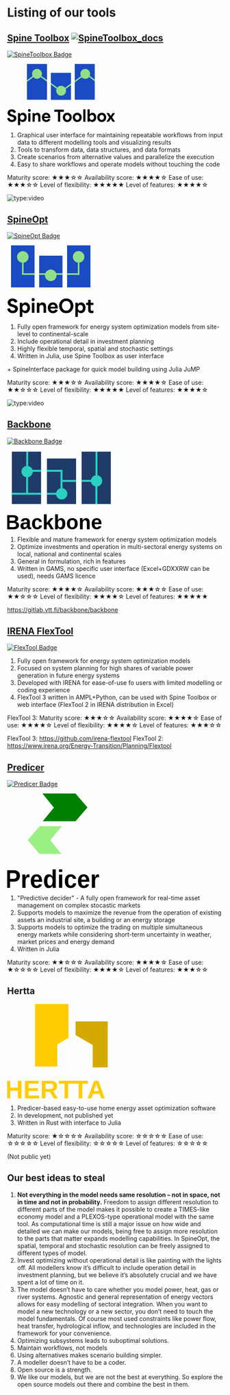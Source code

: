 # Listing of our tools

## <u>Spine Toolbox</u> [![SpineToolbox_docs](https://img.shields.io/badge/docs-main-green?logo=readthedocs&label=documentation&link=https%3A%2F%2Fspine-toolbox.readthedocs.io%2Fen%2Flatest%2F%3Fbadge%3Dlatest)](https://spine-toolbox.readthedocs.io/en/latest/?badge=latest)


[![SpineToolbox Badge](https://img.shields.io/badge/docs-main-green?logo=github&label=SpineToolbox&link=https%3A%2F%2Fgithub.com%2Fspine-tools%2FSpine-Toolbox%2Ftree%2Fmaster)](https://github.com/spine-tools/Spine-Toolbox/tree/master)

<svg
   id="Livello_1"
   width="50%"
   height="50%"
   viewBox="0 0 1185.3994 670.63837"
   version="1.1"
   sodipodi:docname="MOPO_logo_spinetoolbox.svg"
   inkscape:version="1.2.2 (732a01da63, 2022-12-09)"
   inkscape:export-filename="MOPO_logo_spinetoolbox.png"
   inkscape:export-xdpi="96"
   inkscape:export-ydpi="96"
   xmlns:inkscape="http://www.inkscape.org/namespaces/inkscape"
   xmlns:sodipodi="http://sodipodi.sourceforge.net/DTD/sodipodi-0.dtd"
   xmlns="http://www.w3.org/2000/svg"
   xmlns:svg="http://www.w3.org/2000/svg">
  <sodipodi:namedview
     id="namedview50"
     pagecolor="#ffffff"
     bordercolor="#000000"
     borderopacity="0.25"
     inkscape:showpageshadow="2"
     inkscape:pageopacity="0.0"
     inkscape:pagecheckerboard="0"
     inkscape:deskcolor="#d1d1d1"
     showgrid="false"
     inkscape:zoom="0.5"
     inkscape:cx="601"
     inkscape:cy="314"
     inkscape:window-width="1920"
     inkscape:window-height="1017"
     inkscape:window-x="1912"
     inkscape:window-y="108"
     inkscape:window-maximized="1"
     inkscape:current-layer="layer1" />
  <defs
     id="defs5">
    <clipPath
       id="clippath">
      <path
         d="M 438.4697,442.0799 H 216.8471 V 48.0842 c 0,0 221.6226,0 221.6226,0 z m 263.0003,0 H 479.8474 V 144.5125 c 0,0 221.6226,0 221.6226,0 z m 263.0003,0 H 742.8477 V 48.0842 c 0,0 221.6226,0 221.6226,0 z"
         style="fill:none"
         id="path2" />
    </clipPath>
    <clipPath
       id="clippath-1">
      <path
         d="M 438.4697,442.0799 H 216.8471 V 48.0842 c 0,0 221.6226,0 221.6226,0 z m 263.0003,0 H 479.8474 V 144.5125 c 0,0 221.6226,0 221.6226,0 z m 263.0003,0 H 742.8477 V 48.0842 c 0,0 221.6226,0 221.6226,0 z"
         style="fill:none"
         id="path2-8" />
    </clipPath>
    <clipPath
       id="clippath-4">
      <path
         d="M 438.4697,442.0799 H 216.8471 V 48.0842 c 0,0 221.6226,0 221.6226,0 z m 263.0003,0 H 479.8474 V 144.5125 c 0,0 221.6226,0 221.6226,0 z m 263.0003,0 H 742.8477 V 48.0842 c 0,0 221.6226,0 221.6226,0 z"
         style="fill:none"
         id="path2-0" />
    </clipPath>
  </defs>
  <g
     inkscape:groupmode="layer"
     id="layer1"
     inkscape:label="Spine_Logo"
     style="display:inline"
     transform="translate(-338,-190.49114)">
    <rect
       style="fill:#1b4ac2;fill-opacity:1"
       id="rect415"
       width="220.98103"
       height="393.47098"
       x="216.82468"
       y="48.491138"
       clip-path="url(#clippath)"
       transform="translate(338,142)" />
    <rect
       style="fill:#1b4ac2;fill-opacity:1"
       id="rect415-9"
       width="220.98103"
       height="393.47098"
       x="216.82468"
       y="48.491138"
       clip-path="url(#clippath-1)"
       transform="matrix(1,0,0,0.75880283,601.22639,249.29273)" />
    <rect
       style="fill:#1b4ac2;fill-opacity:1"
       id="rect415-7"
       width="220.98103"
       height="393.47098"
       x="216.82468"
       y="48.491138"
       clip-path="url(#clippath-4)"
       transform="translate(863.4249,142)" />
    <circle
       style="fill:#91e087;fill-opacity:1;stroke-width:0.975"
       id="path1386"
       cx="665.66156"
       cy="298.55713"
       r="54.032986" />
    <circle
       style="fill:#91e087;fill-opacity:1;stroke-width:0.975"
       id="path1386-6"
       cx="930.97736"
       cy="483.51614"
       r="54.032986" />
    <circle
       style="fill:#91e087;fill-opacity:1;stroke-width:0.975"
       id="path1386-9"
       cx="1196.2932"
       cy="299.17163"
       r="54.032986" />
    <path
       style="fill:#91e087;fill-opacity:1"
       d="m 554.75175,369.03828 v 18.12387 l 73.96501,-54.12671 -9.30686,-11.51111 z"
       id="path1671" />
    <path
       style="display:inline;fill:#91e087;fill-opacity:1"
       d="m 1080.9563,373.77682 v 18.12387 l 79.4451,-58.36935 -8.5998,-11.51111 z"
       id="path1671-6"
       sodipodi:nodetypes="ccccc" />
    <path
       style="display:inline;fill:#91e087;fill-opacity:1"
       d="m 973.19142,452.25327 7.60416,12.57102 58.66122,-42.69931 -0.01,-18.26111 z"
       id="path1671-6-4"
       sodipodi:nodetypes="ccccc" />
    <path
       style="fill:#91e087;fill-opacity:1"
       d="m 776.46863,385.23406 -0.003,-18.08443 -63.24346,-45.84258 -8.39543,11.3398 z"
       id="path1671-4"
       sodipodi:nodetypes="ccccc" />
    <path
       style="fill:#91e087;fill-opacity:1"
       d="m 881.38115,461.84972 7.52043,-12.58443 -71.06377,-51.82695 0.0108,18.01167 z"
       id="path1671-4-5"
       sodipodi:nodetypes="ccccc" />
    <path
       style="display:inline;fill:#91e087;fill-opacity:1"
       d="m 1302.4747,380.4602 v -18.02062 l -57.2752,-41.83906 -7.332,12.69044 z"
       id="path1671-4-5-5"
       sodipodi:nodetypes="ccccc" />
  </g>
  <path
     d="m 0,596.85906 23.6299,-7.9902 c 5.1001,18.6992 17.1699,24.3105 28.5596,24.3105 11.73,0 22.1001,-5.6113 22.1001,-16.3203 0,-11.2207 -11.2202,-14.791 -22.4399,-18.3594 l -11.8999,-3.5703 c -13.0898,-3.9102 -35.3594,-12.75 -35.3594,-37.9102 0,-23.9688 20.2295,-39.0996 45.7295,-39.0996 25.1597,0 41.8193,14.791 46.0693,30.9395 l -23.1196,9.3496 c -4.0801,-10.709 -11.73,-17.3398 -23.46,-17.3398 -11.2197,0 -18.6997,5.9512 -18.6997,14.1113 0,10.709 12.4097,15.2988 22.9497,18.6992 l 13.9399,4.4199 c 12.0698,3.9102 33.1494,10.5391 33.1494,35.6992 0,23.9707 -18.8696,42.3301 -48.6191,42.3301 -25.8398,0 -46.2397,-13.9395 -52.5298,-39.2695 z"
     style="display:inline;fill:#000000;fill-opacity:1"
     id="path25" />
  <path
     d="m 118.4888,538.37866 h 23.4595 v 14.1113 h 0.3403 c 8.3296,-11.7305 18.3599,-16.8301 30.5996,-16.8301 25.8398,0 41.3096,22.4395 41.3096,49.8086 0,31.791 -20.5698,50.6602 -43.0098,50.6602 -14.2798,0 -23.6294,-7.3105 -28.8994,-15.1309 v 49.6406 h -23.7998 v -132.2598 z m 47.2593,74.9707 c 13.9399,0 23.7998,-11.5605 23.7998,-27.3711 0,-16.1484 -10.0298,-27.5391 -23.7998,-27.5391 -13.77,0 -23.9697,11.3906 -23.9697,27.5391 0,16.1485 10.2002,27.3711 23.9697,27.3711 z"
     style="fill:#000000;fill-opacity:1"
     id="path27" />
  <path
     d="m 243.7759,494.51926 c 8.3301,0 14.6196,6.6309 14.6196,14.4512 0,8.5 -6.2896,15.1289 -14.6196,15.1289 -8.5,0 -14.79,-6.6289 -14.79,-15.1289 0,-7.8203 6.29,-14.4512 14.79,-14.4512 z m -12.0698,43.8594 h 23.7998 v 94.8594 h -23.7998 z"
     style="fill:#000000;fill-opacity:1"
     id="path29" />
  <path
     d="m 278.7949,538.37866 h 23.4595 v 13.9414 h 0.3403 c 6.9697,-11.3906 17.8496,-16.6602 29.4097,-16.6602 17.5098,0 33.1494,11.9004 33.1494,37.7402 v 59.8379 H 341.354 v -49.2988 c 0,-12.5801 -3.23,-25.5 -17.8496,-25.5 -11.2197,0 -20.9097,7.8203 -20.9097,25.8398 v 48.959 h -23.7998 v -94.8594 z"
     style="fill:#000000;fill-opacity:1"
     id="path31" />
  <path
     d="m 381.6445,586.31806 c 0,-29.2383 19.7197,-50.6582 47.4297,-50.6582 23.6299,0 45.7295,15.6387 45.7295,50.4883 v 6.4609 h -69.3594 c 2.04,14.2793 12.75,22.0996 25.1597,22.0996 9.6899,0 18.02,-5.2695 22.27,-15.1289 l 22.2695,9.0098 c -6.29,15.4688 -22.2695,27.5391 -44.3696,27.5391 -28.0493,0 -49.1294,-19.7207 -49.1294,-49.8105 z m 69.1895,-10.0293 c -1.7002,-14.6191 -11.2197,-20.2285 -21.9297,-20.2285 -12.2402,0 -19.8901,8.3281 -22.27,20.2285 z"
     style="fill:#000000;fill-opacity:1"
     id="path33" />
  <path
     d="m 518.3247,523.92946 v -23.2891 h 104.7188 v 23.2891 h -39.7793 v 109.3086 h -25.1597 v -109.3086 z"
     style="fill:#000000;fill-opacity:1"
     id="path35" />
  <path
     d="m 611.8257,585.97826 c 0,-29.4082 20.0601,-50.3184 48.9595,-50.3184 28.8994,0 48.96,20.9102 48.96,50.3184 0,29.5801 -20.0605,50.1504 -48.96,50.1504 -28.8995,0 -48.9595,-20.5703 -48.9595,-50.1504 z m 48.9595,27.3711 c 14.2803,0 24.1396,-11.3906 24.1396,-27.3711 0,-16.3184 -9.8594,-27.5391 -24.1396,-27.5391 -14.2802,0 -24.3096,11.3906 -24.3096,27.5391 0,15.9805 10.0298,27.3711 24.3096,27.3711 z"
     style="fill:#000000;fill-opacity:1"
     id="path37" />
  <path
     d="m 721.1338,585.97826 c 0,-29.4082 20.0596,-50.3184 48.959,-50.3184 28.8994,0 48.96,20.9102 48.96,50.3184 0,29.5801 -20.0605,50.1504 -48.96,50.1504 -28.8995,0 -48.959,-20.5703 -48.959,-50.1504 z m 48.959,27.3711 c 14.2803,0 24.1396,-11.3906 24.1396,-27.3711 0,-16.3184 -9.8594,-27.5391 -24.1396,-27.5391 -14.2802,0 -24.3096,11.3906 -24.3096,27.5391 0,15.9805 10.0303,27.3711 24.3096,27.3711 z"
     style="fill:#000000;fill-opacity:1"
     id="path39" />
  <path
     d="m 836.3916,497.23996 h 23.7998 v 135.998 h -23.7998 z"
     style="fill:#000000;fill-opacity:1"
     id="path41" />
  <path
     d="m 907.2803,620.65796 h -0.3398 v 12.5801 h -23.46 v -135.998 h 23.7998 v 54.7402 c 7.6504,-11.2207 18.1904,-16.3203 30.5996,-16.3203 25.8398,0 41.3096,22.4395 41.3096,49.9785 0,31.6211 -20.5693,50.4902 -43.0088,50.4902 -13.7705,0 -23.6299,-6.9707 -28.9004,-15.4707 z m 23.46,-7.3086 c 13.9404,0 23.7998,-11.3906 23.7998,-27.3711 0,-15.8086 -9.6895,-27.5391 -23.7998,-27.5391 -14.1103,0 -23.9697,11.5605 -23.9697,27.5391 0,16.1504 10.2002,27.3711 23.9697,27.3711 z"
     style="fill:#000000;fill-opacity:1"
     id="path43" />
  <path
     d="m 990.749,585.97826 c 0,-29.4082 20.0596,-50.3184 48.959,-50.3184 28.8994,0 48.96,20.9102 48.96,50.3184 0,29.5801 -20.0605,50.1504 -48.96,50.1504 -28.8995,0 -48.959,-20.5703 -48.959,-50.1504 z m 48.959,27.3711 c 14.2803,0 24.1396,-11.3906 24.1396,-27.3711 0,-16.3184 -9.8594,-27.5391 -24.1396,-27.5391 -14.2802,0 -24.3096,11.3906 -24.3096,27.5391 0,15.9805 10.0303,27.3711 24.3096,27.3711 z"
     style="fill:#000000;fill-opacity:1"
     id="path45" />
  <path
     d="m 1122.1602,585.12866 v -0.1699 l -30.6006,-46.5801 h 27.54 l 19.21,31.6211 h 0.3398 c 6.46,-10.7109 12.9199,-21.0801 19.3799,-31.6211 h 26.8594 c -10.1992,15.4707 -20.2295,31.1113 -30.4297,46.5801 v 0.1699 c 10.3701,15.9805 20.5703,32.1309 30.9404,48.1094 h -27.2002 c -6.46,-10.5391 -12.9199,-20.9102 -19.5498,-31.4492 h -0.3398 l -19.21,31.4492 h -27.8799 c 10.3701,-15.9785 20.5703,-32.1289 30.9404,-48.1094 z"
     style="fill:#000000;fill-opacity:1"
     id="path47" />
</svg>

1. Graphical user interface for maintaining repeatable workflows from input data to different modelling tools and visualizing results
2. Tools to transform data, data structures, and data formats
3. Create scenarios from alternative values and parallelize the execution
4. Easy to share workflows and operate models without touching the code

Maturity score: ★★★☆☆ 
Availability score: ★★★★☆ 
Ease of use: ★★★☆☆ 
Level of flexibility: ★★★★★ 
Level of features: ★★★★☆



![type:video](https://www.youtube.com/embed/Wnd3roUk2IE)


## [SpineOpt](https://spine-tools.github.io/SpineOpt.jl)

[![SpineOpt Badge](https://img.shields.io/badge/docs-main-green?logo=github&label=SpineOpt&link=https%3A%2F%2Fgithub.com%2Fspine-tools%2FSpineOpt.jl)](https://github.com/spine-tools/SpineOpt.jl)

<svg
   id="Livello_1"
   width="40%"
   height="40%"
   viewBox="0 0 809.87014 669.56836"
   version="1.1"
   sodipodi:docname="MOPO_logo_spineopt.svg"
   inkscape:version="1.2.2 (732a01da63, 2022-12-09)"
   xml:space="preserve"
   inkscape:export-filename="MOPO_logo_spineopt.png"
   inkscape:export-xdpi="96"
   inkscape:export-ydpi="96"
   xmlns:inkscape="http://www.inkscape.org/namespaces/inkscape"
   xmlns:sodipodi="http://sodipodi.sourceforge.net/DTD/sodipodi-0.dtd"
   xmlns:xlink="http://www.w3.org/1999/xlink"
   xmlns="http://www.w3.org/2000/svg"
   xmlns:svg="http://www.w3.org/2000/svg"><sodipodi:namedview
     id="namedview50"
     pagecolor="#ffffff"
     bordercolor="#000000"
     borderopacity="0.25"
     inkscape:showpageshadow="2"
     inkscape:pageopacity="0.0"
     inkscape:pagecheckerboard="0"
     inkscape:deskcolor="#d1d1d1"
     showgrid="false"
     inkscape:zoom="0.5"
     inkscape:cx="93"
     inkscape:cy="306"
     inkscape:window-width="1920"
     inkscape:window-height="1017"
     inkscape:window-x="1912"
     inkscape:window-y="108"
     inkscape:window-maximized="1"
     inkscape:current-layer="Livello_1" /><defs
     id="defs5"><clipPath
       id="clippath"><path
         d="M 438.4697,442.0799 H 216.8471 V 48.0842 c 0,0 221.6226,0 221.6226,0 z m 263.0003,0 H 479.8474 V 144.5125 c 0,0 221.6226,0 221.6226,0 z m 263.0003,0 H 742.8477 V 48.0842 c 0,0 221.6226,0 221.6226,0 z"
         style="fill:none"
         id="path2" /></clipPath><clipPath
       id="clippath-1"><path
         d="M 438.4697,442.0799 H 216.8471 V 48.0842 c 0,0 221.6226,0 221.6226,0 z m 263.0003,0 H 479.8474 V 144.5125 c 0,0 221.6226,0 221.6226,0 z m 263.0003,0 H 742.8477 V 48.0842 c 0,0 221.6226,0 221.6226,0 z"
         style="fill:none"
         id="path2-8" /></clipPath><clipPath
       id="clippath-4"><path
         d="M 438.4697,442.0799 H 216.8471 V 48.0842 c 0,0 221.6226,0 221.6226,0 z m 263.0003,0 H 479.8474 V 144.5125 c 0,0 221.6226,0 221.6226,0 z m 263.0003,0 H 742.8477 V 48.0842 c 0,0 221.6226,0 221.6226,0 z"
         style="fill:none"
         id="path2-0" /></clipPath></defs><g
     inkscape:groupmode="layer"
     id="layer1"
     inkscape:label="Spine_Logo"
     style="display:inline"
     transform="translate(-519.06495,-190.49114)"><rect
       style="fill:#1b4ac2;fill-opacity:1"
       id="rect415"
       width="220.98103"
       height="393.47098"
       x="216.82468"
       y="48.491138"
       clip-path="url(#clippath)"
       transform="translate(338,142)" /><rect
       style="fill:#1b4ac2;fill-opacity:1"
       id="rect415-9"
       width="220.98103"
       height="393.47098"
       x="216.82468"
       y="48.491138"
       clip-path="url(#clippath-1)"
       transform="matrix(1,0,0,0.75880283,601.22639,249.29273)" /><rect
       style="fill:#1b4ac2;fill-opacity:1"
       id="rect415-7"
       width="220.98103"
       height="393.47098"
       x="216.82468"
       y="48.491138"
       clip-path="url(#clippath-4)"
       transform="translate(863.4249,142)" /><circle
       style="fill:#91e087;fill-opacity:1;stroke-width:0.975"
       id="path1386"
       cx="665.66156"
       cy="298.55713"
       r="54.032986" /><circle
       style="fill:#91e087;fill-opacity:1;stroke-width:0.975"
       id="path1386-6"
       cx="928.14893"
       cy="470.78821"
       r="54.032986" /><circle
       style="fill:#91e087;fill-opacity:1;stroke-width:0.975"
       id="path1386-9"
       cx="1189.7932"
       cy="298.17163"
       r="54.032986" /><rect
       style="fill:#91e087;fill-opacity:1"
       id="rect1578"
       width="14.49567"
       height="120.03135"
       x="658.40479"
       y="345.68683" /><rect
       style="fill:#91e087;fill-opacity:1"
       id="rect2300"
       width="117.45741"
       height="14.765309"
       x="658.3869"
       y="451.69196" /><rect
       style="display:inline;fill:#91e087;fill-opacity:1"
       id="rect2300-1"
       width="62.553085"
       height="14.765309"
       x="818.10516"
       y="451.52963" /><rect
       style="display:inline;fill:#91e087;fill-opacity:1"
       id="rect2300-1-2"
       width="63.865585"
       height="14.765309"
       x="975.14349"
       y="451.17609" /><rect
       style="display:inline;fill:#91e087;fill-opacity:1"
       id="rect2300-1-2-9"
       width="116.79136"
       height="14.765309"
       x="1080.2971"
       y="451.52966" /><rect
       style="display:inline;fill:#91e087;fill-opacity:1"
       id="rect2300-1-2-9-5"
       width="118.35386"
       height="14.765309"
       x="-466.47043"
       y="1182.3245"
       transform="rotate(-90)" /></g><a
     id="a515"
     xlink:href="https://github.com/Spine-tools/SpineOpt.jl"
     xlink:show="new"
     transform="translate(-519.06495,-190.49114)"><g
       id="g473"
       onclick="https://github.com/Spine-tools/SpineOpt.jl"><path
         d="m 519.06495,786.2803 23.6299,-7.9902 c 5.0996,18.6992 17.1699,24.3105 28.5596,24.3105 11.7295,0 22.0996,-5.6113 22.0996,-16.3203 0,-11.2207 -11.2197,-14.791 -22.4395,-18.3594 l -11.9004,-3.5703 c -13.0898,-3.9102 -35.3594,-12.75 -35.3594,-37.9102 0,-23.9688 20.2295,-39.0996 45.7295,-39.0996 25.1602,0 41.8193,14.791 46.0693,30.9395 l -23.1191,9.3496 c -4.0801,-10.709 -11.7305,-17.3398 -23.46,-17.3398 -11.2197,0 -18.7002,5.9512 -18.7002,14.1113 0,10.709 12.4102,15.2988 22.9502,18.6992 l 13.9395,4.4199 c 12.0703,3.9102 33.1494,10.5391 33.1494,35.6992 0,23.9707 -18.8691,42.3301 -48.6191,42.3301 -25.8398,0 -46.2393,-13.9395 -52.5293,-39.2695 z"
         style="fill:#000000;fill-opacity:1"
         id="path21" /><path
         d="m 637.55325,727.7998 h 23.46 v 14.1113 h 0.3398 c 8.3301,-11.7305 18.3604,-16.8301 30.5996,-16.8301 25.8398,0 41.3096,22.4395 41.3096,49.8086 0,31.791 -20.5693,50.6602 -43.0098,50.6602 -14.2793,0 -23.6299,-7.3105 -28.8994,-15.1309 v 49.6406 h -23.7998 V 727.7997 Z m 47.2598,74.9707 c 13.9395,0 23.7998,-11.5605 23.7998,-27.3711 0,-16.1484 -10.0303,-27.5391 -23.7998,-27.5391 -13.7695,0 -23.9697,11.3906 -23.9697,27.5391 0,16.1485 10.2002,27.3711 23.9697,27.3711 z"
         style="fill:#000000;fill-opacity:1"
         id="path23" /><path
         d="m 762.84035,683.9405 c 8.3301,0 14.6201,6.6309 14.6201,14.4512 0,8.5 -6.29,15.1289 -14.6201,15.1289 -8.5,0 -14.79,-6.6289 -14.79,-15.1289 0,-7.8203 6.29,-14.4512 14.79,-14.4512 z m -12.0693,43.8594 h 23.7998 v 94.8594 h -23.7998 z"
         style="fill:#000000;fill-opacity:1"
         id="path25-7" /><path
         d="m 797.85985,727.7998 h 23.459 v 13.9414 h 0.3408 c 6.9697,-11.3906 17.8496,-16.6602 29.4092,-16.6602 17.50975,0 33.14935,11.9004 33.14935,37.7402 v 59.8379 h -23.7998 v -49.2988 c 0,-12.5801 -3.22945,-25.5 -17.84955,-25.5 -11.2197,0 -20.9092,7.8203 -20.9092,25.8398 v 48.959 h -23.7998 v -94.8594 z"
         style="fill:#000000;fill-opacity:1"
         id="path27-0" /><path
         d="m 900.7094,775.7393 c 0,-29.2383 19.7198,-50.6582 47.4298,-50.6582 23.6298,0 45.7294,15.6387 45.7294,50.4883 v 6.4609 h -69.3593 c 2.04,14.2793 12.75,22.0996 25.1592,22.0996 9.6904,0 18.0205,-5.2695 22.2705,-15.1289 l 22.2695,9.0098 c -6.2901,15.4688 -22.2695,27.5391 -44.3701,27.5391 -28.0488,0 -49.1289,-19.7207 -49.1289,-49.8105 z M 969.899,765.71 c -1.7002,-14.6191 -11.2197,-20.2285 -21.9298,-20.2285 -12.2401,0 -19.8905,8.3281 -22.2704,20.2285 z"
         style="fill:#000000;fill-opacity:1"
         id="path29-8" /><path
         d="m 1006.6186,756.5303 c 0,-40.7988 30.0899,-69.1895 67.1495,-69.1895 37.2295,0 66.9795,28.9004 66.9795,69.1895 0,40.1191 -29.5801,69.0195 -66.9795,69.0195 -36.8896,0 -67.1495,-28.2207 -67.1495,-69.0195 z m 67.3194,45.2188 c 22.7793,0 40.29,-19.209 40.29,-45.2188 0,-25.5 -17,-45.3887 -40.29,-45.3887 -22.9502,0 -40.7998,19.0391 -40.7998,45.3887 0,26.6895 18.1904,45.2188 40.7998,45.2188 z"
         style="fill:#000000;fill-opacity:1"
         id="path31-7" /><path
         d="m 1159.106,727.7998 h 23.46 v 14.1113 h 0.3397 c 8.3302,-11.7305 18.3605,-16.8301 30.5997,-16.8301 25.8398,0 41.3096,22.4395 41.3096,49.8086 0,31.791 -20.5693,50.6602 -43.0088,50.6602 -14.2803,0 -23.6299,-7.3105 -28.9004,-15.1309 v 49.6406 H 1159.106 V 727.7997 Z m 47.2598,74.9707 c 13.9403,0 23.7998,-11.5605 23.7998,-27.3711 0,-16.1484 -10.0303,-27.5391 -23.7998,-27.5391 -13.7695,0 -23.9697,11.3906 -23.9697,27.5391 0,16.1485 10.2002,27.3711 23.9697,27.3711 z"
         style="fill:#000000;fill-opacity:1"
         id="path33-4" /><path
         d="m 1279.4664,792.3994 v -43.0098 h -18.7002 v -21.5898 h 18.7002 v -26.8594 h 23.7988 v 26.8594 h 25.6699 v 21.5898 h -25.6699 v 34.5098 c 0,9.0098 0,20.0605 12.9199,20.0605 4.5908,0 9.0106,-1.3594 12.75,-3.4004 v 21.4199 c -4.7599,2.5508 -11.0499,3.5703 -17.6797,3.5703 -31.7891,0 -31.7891,-23.2891 -31.7891,-33.1504 z"
         style="fill:#000000;fill-opacity:1"
         id="path35-5" /></g></a></svg>

1. Fully open framework for energy system optimization models from site-level to continental-scale
2. Include operational detail in investment planning
3. Highly flexible temporal, spatial and stochastic settings
4. Written in Julia, use Spine Toolbox as user interface

\+ SpineInterface package for quick model building using Julia JuMP

Maturity score: ★★★☆☆ 
Availability score: ★★★★☆ 
Ease of use: ★★☆☆☆
Level of flexibility: ★★★★★ 
Level of features: ★★★★☆ 


![type:video](https://www.youtube.com/embed/U0Poo6PxKII?list=PLUCHvNjsSjVnRQz67SgBthA_LrrmjavgG)

## [Backbone](https://gitlab.vtt.fi/backbone/backbone)

[![Backbone Badge](https://img.shields.io/badge/docs-main-green?logo=gitlab&label=backbone&link=https%3A%2F%2Fgitlab.vtt.fi%2Fbackbone%2Fbackbone)](https://gitlab.vtt.fi/backbone/backbone)

<svg
   id="Livello_1"
   width="50%"
   height="50%"
   viewBox="0 0 812.28415 592.20131"
   version="1.1"
   sodipodi:docname="logo_backbone.svg"
   inkscape:version="1.2.2 (732a01da63, 2022-12-09)"
   xml:space="preserve"
   inkscape:export-filename="logo_backbone.png"
   inkscape:export-xdpi="96"
   inkscape:export-ydpi="96"
   xmlns:inkscape="http://www.inkscape.org/namespaces/inkscape"
   xmlns:sodipodi="http://sodipodi.sourceforge.net/DTD/sodipodi-0.dtd"
   xmlns="http://www.w3.org/2000/svg"
   xmlns:svg="http://www.w3.org/2000/svg"><sodipodi:namedview
     id="namedview50"
     pagecolor="#ffffff"
     bordercolor="#000000"
     borderopacity="0.25"
     inkscape:showpageshadow="2"
     inkscape:pageopacity="0.0"
     inkscape:pagecheckerboard="0"
     inkscape:deskcolor="#d1d1d1"
     showgrid="false"
     inkscape:zoom="0.70710678"
     inkscape:cx="65.760931"
     inkscape:cy="326.68333"
     inkscape:window-width="1920"
     inkscape:window-height="1017"
     inkscape:window-x="1912"
     inkscape:window-y="108"
     inkscape:window-maximized="1"
     inkscape:current-layer="layer1" /><defs
     id="defs5"><clipPath
       id="clippath"><path
         d="M 438.4697,442.0799 H 216.8471 V 48.0842 c 0,0 221.6226,0 221.6226,0 z m 263.0003,0 H 479.8474 V 144.5125 c 0,0 221.6226,0 221.6226,0 z m 263.0003,0 H 742.8477 V 48.0842 c 0,0 221.6226,0 221.6226,0 z"
         style="fill:none"
         id="path2" /></clipPath><clipPath
       id="clippath-1"><path
         d="M 438.4697,442.0799 H 216.8471 V 48.0842 c 0,0 221.6226,0 221.6226,0 z m 263.0003,0 H 479.8474 V 144.5125 c 0,0 221.6226,0 221.6226,0 z m 263.0003,0 H 742.8477 V 48.0842 c 0,0 221.6226,0 221.6226,0 z"
         style="fill:none"
         id="path2-8" /></clipPath><clipPath
       id="clippath-4"><path
         d="M 438.4697,442.0799 H 216.8471 V 48.0842 c 0,0 221.6226,0 221.6226,0 z m 263.0003,0 H 479.8474 V 144.5125 c 0,0 221.6226,0 221.6226,0 z m 263.0003,0 H 742.8477 V 48.0842 c 0,0 221.6226,0 221.6226,0 z"
         style="fill:none"
         id="path2-0" /></clipPath></defs><g
     inkscape:groupmode="layer"
     id="layer1"
     inkscape:label="Spine_Logo"
     style="display:inline"
     transform="translate(-519.94523,-184.11656)"><rect
       style="fill:#1f3b6a;fill-opacity:1"
       id="rect415"
       width="220.98103"
       height="393.47098"
       x="216.82468"
       y="48.491138"
       clip-path="url(#clippath)"
       transform="translate(338,142)" /><rect
       style="fill:#1f3b6a;fill-opacity:1"
       id="rect415-9"
       width="219.98103"
       height="448.82141"
       x="217.82468"
       y="-6.8592086"
       clip-path="url(#clippath-1)"
       transform="matrix(1,0,0,0.87051255,601.22639,199.92126)" /><rect
       style="fill:#1f3b6a;fill-opacity:1"
       id="rect415-7"
       width="220.98103"
       height="393.47098"
       x="216.82468"
       y="48.491138"
       clip-path="url(#clippath-4)"
       transform="translate(863.4249,142)" /><circle
       style="fill:#2ad1c1;fill-opacity:1;stroke-width:0.766892"
       id="path1386"
       cx="670.1286"
       cy="340.02414"
       r="42.5" /><circle
       style="fill:#2ad1c1;fill-opacity:1;stroke-width:0.766892"
       id="path1386-6"
       cx="930.61597"
       cy="507.25522"
       r="42.5" /><circle
       style="fill:#2ad1c1;fill-opacity:1;stroke-width:0.766892"
       id="path1386-9"
       cx="1193.2603"
       cy="409.63864"
       r="42.5" /><rect
       style="fill:#2ad1c1;fill-opacity:1;stroke-width:1.13649"
       id="rect1578"
       width="14.49567"
       height="155.03314"
       x="662.6474"
       y="346.7475" /><rect
       style="display:inline;fill:#2ad1c1;fill-opacity:1;stroke-width:1.1488"
       id="rect1578-1"
       width="14.652693"
       height="156.71252"
       x="663.41302"
       y="190.49115" /><rect
       style="fill:#2ad1c1;fill-opacity:1;stroke-width:1.38127"
       id="rect2300"
       width="220.96017"
       height="14.974969"
       x="554.8512"
       y="499.39963" /><rect
       style="display:inline;fill:#2ad1c1;fill-opacity:1;stroke-width:1.08892"
       id="rect2300-1"
       width="74.611145"
       height="14.678365"
       x="819.04712"
       y="499.57312" /><rect
       style="display:inline;fill:#2ad1c1;fill-opacity:1;stroke-width:1.27298"
       id="rect2300-1-2"
       width="103.17809"
       height="14.810165"
       x="935.89349"
       y="402.90366" /><rect
       style="display:inline;fill:#2ad1c1;fill-opacity:1;stroke-width:1.33425"
       id="rect2300-1-2-0"
       width="113.4059"
       height="14.802806"
       x="819.04211"
       y="326.89758" /><rect
       style="display:inline;fill:#2ad1c1;fill-opacity:1;stroke-width:1.32905"
       id="rect2300-1-2-0-0"
       width="112.96396"
       height="14.745119"
       x="662.83984"
       y="326.99335" /><rect
       style="display:inline;fill:#2ad1c1;fill-opacity:1;stroke-width:0.978892"
       id="rect2300-1-2-9"
       width="89.853859"
       height="14.453649"
       x="1080.2346"
       y="402.68549" /><rect
       style="display:inline;fill:#2ad1c1;fill-opacity:1;stroke-width:0.983548"
       id="rect2300-1-2-9-5"
       width="188.97887"
       height="14.765309"
       x="-379.47043"
       y="1185.3245"
       transform="rotate(-90)" /><rect
       style="display:inline;fill:#2ad1c1;fill-opacity:1;stroke-width:0.874485"
       id="rect2300-1-2-9-5-8"
       width="149.39192"
       height="14.765309"
       x="-476.25848"
       y="921.8042"
       transform="rotate(-90)" /><rect
       style="display:inline;fill:#2ad1c1;fill-opacity:1;stroke-width:1.03487"
       id="rect2300-1-2-9-5-5"
       width="202.16637"
       height="15.280214"
       x="-583.98059"
       y="1184.4248"
       transform="rotate(-90)" /></g><text
     xml:space="preserve"
     style="font-style:normal;font-variant:normal;font-weight:normal;font-stretch:normal;font-size:37.3333px;line-height:normal;font-family:sans-serif;font-variant-ligatures:normal;font-variant-position:normal;font-variant-caps:normal;font-variant-numeric:normal;font-variant-alternates:normal;font-variant-east-asian:normal;font-feature-settings:normal;font-variation-settings:normal;text-indent:0;text-align:start;text-decoration-line:none;text-decoration-style:solid;text-decoration-color:#000000;letter-spacing:normal;word-spacing:normal;text-transform:none;writing-mode:lr-tb;direction:ltr;text-orientation:mixed;dominant-baseline:auto;baseline-shift:baseline;text-anchor:start;white-space:normal;shape-padding:0;shape-margin:0;inline-size:0;opacity:1;vector-effect:none;fill:#ffe900;fill-opacity:0;stroke:none;stroke-width:1.00157;stroke-linecap:butt;stroke-linejoin:miter;stroke-miterlimit:4;stroke-dasharray:none;stroke-dashoffset:0;stroke-opacity:1;-inkscape-stroke:none;stop-color:#000000;stop-opacity:1"
     x="8"
     y="-1268"
     id="text11464"
     transform="matrix(4.091793,0,0,4.091793,-46.906427,5777.9842)"><tspan
       sodipodi:role="line"
       x="8"
       y="-1268"
       id="tspan11466"
       style="font-weight:bold;font-size:37.3333px;fill:#000000;fill-opacity:1">Backbone</tspan></text></svg>

1. Flexible and mature framework for energy system optimization models
2. Optimize investments and operation in multi-sectoral energy systems on local, national and continental scales
3. General in formulation, rich in features
4. Written in GAMS, no specific user interface (Excel+GDXXRW can be used), needs GAMS licence

Maturity score: ★★★★☆ 
Availability score: ★★★☆☆
Ease of use: ★★☆☆☆
Level of flexibility: ★★★★☆
Level of features: ★★★★★

https://gitlab.vtt.fi/backbone/backbone

## [IRENA FlexTool](https://irena-flextool.github.io/flextool/)

[![FlexTool Badge](https://img.shields.io/badge/docs-main-green?logo=github&label=github&link=https%3A%2F%2Fgithub.com%2Firena-flextool%2Fflextool)](https://github.com/irena-flextool/flextool)

1. Fully open framework for energy system optimization models
2. Focused on system planning for high shares of variable power generation in future energy systems
3. Developed with IRENA for ease-of-use fo users with limited modelling or coding experience
4. FlexTool 3 written in AMPL+Python, can be used with Spine Toolbox or web interface (FlexTool 2 in IRENA distribution in Excel)

FlexTool 3: Maturity score: ★★★☆☆ 
Availability score: ★★★★☆ 
Ease of use: ★★★★☆ 
Level of flexibility: ★★★★☆ 
Level of features: ★★★☆☆

FlexTool 3: https://github.com/irena-flextool FlexTool 2: https://www.irena.org/Energy-Transition/Planning/Flextool

## [Predicer](https://vttresearch.github.io/Predicer/)
[![Predicer Badge](https://img.shields.io/badge/docs-main-green?logo=github&label=github&link=https%3A%2F%2Fgithub.com%2Fvttresearch%2FPredicer%2Ftree%2Fmain)](https://github.com/vttresearch/Predicer)

<svg
   width="50%"
   height="50%"
   viewBox="0 0 48.687477 42.652836"
   version="1.1"
   id="svg17439"
   inkscape:version="1.3 (0e150ed6c4, 2023-07-21)"
   sodipodi:docname="Predicer_logo.svg"
   inkscape:export-filename="Predicer_logo.png"
   inkscape:export-xdpi="300"
   inkscape:export-ydpi="300"
   xml:space="preserve"
   xmlns:inkscape="http://www.inkscape.org/namespaces/inkscape"
   xmlns:sodipodi="http://sodipodi.sourceforge.net/DTD/sodipodi-0.dtd"
   xmlns="http://www.w3.org/2000/svg"
   xmlns:svg="http://www.w3.org/2000/svg"><sodipodi:namedview
     id="namedview17441"
     pagecolor="#ffffff"
     bordercolor="#000000"
     borderopacity="0.25"
     inkscape:showpageshadow="2"
     inkscape:pageopacity="0.0"
     inkscape:pagecheckerboard="0"
     inkscape:deskcolor="#d1d1d1"
     inkscape:document-units="mm"
     showgrid="false"
     inkscape:zoom="2.1745121"
     inkscape:cx="139.80148"
     inkscape:cy="60.473336"
     inkscape:window-width="1920"
     inkscape:window-height="1017"
     inkscape:window-x="-8"
     inkscape:window-y="-8"
     inkscape:window-maximized="1"
     inkscape:current-layer="layer1" /><defs
     id="defs17436" /><g
     inkscape:label="Layer 1"
     inkscape:groupmode="layer"
     id="layer1"
     transform="translate(-87.359709,-65.698179)" /><g
     inkscape:groupmode="layer"
     id="layer2"
     inkscape:label="Old"
     style="display:none"
     transform="translate(0.17568319,-0.05462201)"><path
       style="fill:#171949;fill-opacity:1;stroke-width:0.264999"
       d="m 103.24107,65.643557 h 14.90516 l 5.41453,6.266251 -5.35369,6.266254 h -14.84433 l 5.04951,-6.144577 z"
       id="path17580"
       transform="translate(-87.535393,-65.643556)" /><path
       style="fill:#a6d06a;fill-opacity:1;stroke-width:0.264999"
       d="m 111.94081,80.366209 h -9.91649 l -5.41453,6.266251 5.35369,6.266254 h 9.85566 l -5.04951,-6.144577 z"
       id="path17580-9"
       sodipodi:nodetypes="ccccccc"
       transform="translate(-87.535393,-65.643556)" /><text
       xml:space="preserve"
       style="font-style:normal;font-variant:normal;font-weight:normal;font-stretch:normal;font-size:12px;line-height:normal;font-family:sans-serif;font-variant-ligatures:normal;font-variant-position:normal;font-variant-caps:normal;font-variant-numeric:normal;font-variant-alternates:normal;font-variant-east-asian:normal;font-feature-settings:normal;font-variation-settings:normal;text-indent:0;text-align:start;text-decoration-line:none;text-decoration-style:solid;text-decoration-color:#000000;letter-spacing:normal;word-spacing:normal;text-transform:none;writing-mode:lr-tb;direction:ltr;text-orientation:mixed;dominant-baseline:auto;baseline-shift:baseline;text-anchor:start;white-space:normal;shape-padding:0;shape-margin:0;inline-size:0;opacity:1;vector-effect:none;fill:#171949;fill-opacity:1;stroke:none;stroke-width:1.00157;stroke-linecap:butt;stroke-linejoin:miter;stroke-miterlimit:4;stroke-dasharray:none;stroke-dashoffset:0;stroke-opacity:1;-inkscape-stroke:none;stop-color:#000000;stop-opacity:1"
       x="305.12592"
       y="386.06363"
       id="text19625"
       transform="matrix(0.8535584,0,0,0.8535584,-261.39304,-286.85924)"><tspan
         sodipodi:role="line"
         id="tspan19623"
         x="305.12592"
         y="386.06363"
         style="font-weight:bold;fill:#171949;fill-opacity:1">Predicer</tspan></text></g><g
     inkscape:groupmode="layer"
     id="layer3"
     inkscape:label="New"
     style="display:inline"
     transform="translate(0.17568319,-0.05462201)"><path
       style="fill:#008000;fill-opacity:1;stroke-width:0.264999"
       d="m 15.748455,0.05462201 h 14.90516 l 5.41453,6.26625099 -5.35369,6.266254 h -14.84433 l 5.04951,-6.144577 z"
       id="path17580-8" /><path
       style="fill:#9bf082;fill-opacity:1;stroke-width:0.264999"
       d="m 24.448195,14.777274 h -9.91649 l -5.4145308,6.266251 5.3536908,6.266254 h 9.85566 l -5.04951,-6.144577 z"
       id="path17580-9-7"
       sodipodi:nodetypes="ccccccc" /><text
       xml:space="preserve"
       style="font-style:normal;font-variant:normal;font-weight:normal;font-stretch:normal;font-size:12px;line-height:normal;font-family:sans-serif;font-variant-ligatures:normal;font-variant-position:normal;font-variant-caps:normal;font-variant-numeric:normal;font-variant-alternates:normal;font-variant-east-asian:normal;font-feature-settings:normal;font-variation-settings:normal;text-indent:0;text-align:start;text-decoration-line:none;text-decoration-style:solid;text-decoration-color:#000000;letter-spacing:normal;word-spacing:normal;text-transform:none;writing-mode:lr-tb;direction:ltr;text-orientation:mixed;dominant-baseline:auto;baseline-shift:baseline;text-anchor:start;white-space:normal;shape-padding:0;shape-margin:0;inline-size:0;vector-effect:none;fill:#000000;fill-opacity:1;stroke:none;stroke-width:1.00157;stroke-linecap:butt;stroke-linejoin:miter;stroke-miterlimit:4;stroke-dasharray:none;stroke-dashoffset:0;stroke-opacity:1;-inkscape-stroke:none;stop-color:#000000"
       x="305.12592"
       y="386.06363"
       id="text19625-5"
       transform="matrix(0.88680146,0,0,0.95619495,-271.74905,-326.61832)"><tspan
         sodipodi:role="line"
         id="tspan19623-3"
         x="305.12592"
         y="386.06363"
         style="font-weight:bold;fill:#000000;fill-opacity:1">Predicer</tspan></text></g></svg>

1. "Predictive decider" - A fully open framework for real-time asset management on complex stocastic markets
2. Supports models to maximize the revenue from the operation of existing assets an industrial site, a building or an energy storage
3. Supports models to optimize the trading on multiple simultaneous energy markets while considering short-term uncertainty in weather, market prices and energy demand
4. Written in Julia

Maturity score: ★★☆☆☆ 
Availability score: ★★★★☆ 
Ease of use: ★☆☆☆☆ 
Level of flexibility: ★★★★☆ 
Level of features: ★★★☆☆

## Hertta
<svg
   width="50%"
   height="50%"
   viewBox="0 0 57.160843 49.897453"
   version="1.1"
   id="svg24194"
   inkscape:version="1.2.2 (732a01da63, 2022-12-09)"
   sodipodi:docname="Hertta_logo.svg"
   xmlns:inkscape="http://www.inkscape.org/namespaces/inkscape"
   xmlns:sodipodi="http://sodipodi.sourceforge.net/DTD/sodipodi-0.dtd"
   xmlns="http://www.w3.org/2000/svg"
   xmlns:svg="http://www.w3.org/2000/svg">
  <sodipodi:namedview
     id="namedview24196"
     pagecolor="#ffffff"
     bordercolor="#000000"
     borderopacity="0.25"
     inkscape:showpageshadow="2"
     inkscape:pageopacity="0.0"
     inkscape:pagecheckerboard="0"
     inkscape:deskcolor="#d1d1d1"
     inkscape:document-units="mm"
     showgrid="false"
     inkscape:zoom="1.5376122"
     inkscape:cx="253.64002"
     inkscape:cy="81.945238"
     inkscape:window-width="1920"
     inkscape:window-height="1017"
     inkscape:window-x="1912"
     inkscape:window-y="108"
     inkscape:window-maximized="1"
     inkscape:current-layer="layer1" />
  <defs
     id="defs24191" />
  <g
     inkscape:label="Layer 1"
     inkscape:groupmode="layer"
     id="layer1"
     transform="translate(-80.843272,-133.0514)">
    <path
       style="fill:#ffcc00;fill-opacity:1;stroke-width:0.264999"
       d="m 95.628793,133.0514 h 17.711277 v 17.88619 l -5.92938,3.42334 v 11.72518 H 95.636395 Z"
       id="path24389"
       sodipodi:nodetypes="ccccccc" />
    <path
       style="fill:#d4aa00;fill-opacity:1;stroke-width:0.264999"
       d="m 117.09646,142.21929 h 17.03534 v 24.34849 h -7.95843 v -11.83009 l -9.04798,-5.22386 z"
       id="path25498" />
    <text
       xml:space="preserve"
       style="font-style:normal;font-variant:normal;font-weight:normal;font-stretch:normal;font-size:12px;line-height:normal;font-family:sans-serif;font-variant-ligatures:normal;font-variant-position:normal;font-variant-caps:normal;font-variant-numeric:normal;font-variant-alternates:normal;font-variant-east-asian:normal;font-feature-settings:normal;font-variation-settings:normal;text-indent:0;text-align:start;text-decoration-line:none;text-decoration-style:solid;text-decoration-color:#000000;letter-spacing:normal;word-spacing:normal;text-transform:none;writing-mode:lr-tb;direction:ltr;text-orientation:mixed;dominant-baseline:auto;baseline-shift:baseline;text-anchor:start;white-space:normal;shape-padding:0;shape-margin:0;inline-size:0;opacity:1;vector-effect:none;fill:#ffcc00;fill-opacity:1;stroke:none;stroke-width:1.00157;stroke-linecap:butt;stroke-linejoin:miter;stroke-miterlimit:4;stroke-dasharray:none;stroke-dashoffset:0;stroke-opacity:1;-inkscape-stroke:none;stop-color:#000000;stop-opacity:1"
       x="279.60294"
       y="666.81628"
       id="text26330"
       transform="matrix(1.1235061,0,0,1.1235061,-234.54311,-566.22331)"><tspan
         sodipodi:role="line"
         id="tspan26328"
         x="279.60294"
         y="666.81628"
         style="font-weight:bold;fill:#ffcc00;fill-opacity:1"
         dx="0 0 0 0 0 0">HER<tspan
   style="letter-spacing:-0.588745px"
   id="tspan27265">TT</tspan>A</tspan></text>
  </g>
</svg>

1. Predicer-based easy-to-use home energy asset optimization software
2. In development, not published yet
3. Written in Rust with interface to Julia

Maturity score: ★☆☆☆☆ 
Availability score: ☆☆☆☆☆ 
Ease of use: ☆☆☆☆☆ 
Level of flexibility: ☆☆☆☆☆ 
Level of features: ☆☆☆☆☆

(Not public yet)

## Our best ideas to steal

1. **Not everything in the model needs same resolution – not in space, not in time and not in probability.** Freedom to assign different resolution to different parts of the model makes it possible to create a TIMES-like economy model and a PLEXOS-type operational model with the same tool. As computational time is still a major issue on how wide and detailed we can make our models, being free to assign more resolution to the parts that matter expands modelling capabilities. In SpineOpt, the spatial, temporal and stochastic resolution can be freely assigned to different types of model.
2. Invest optimizing without operational detail is like painting with the lights off. All modellers know it’s difficult to include operation detail in investment planning, but we believe it’s absolutely crucial and we have spent a lot of time on it.
3. The model doesn’t have to care whether you model power, heat, gas or river systems. Agnostic and general representation of energy vectors allows for easy modelling of sectoral integration. When you want to model a new technology or a new sector, you don’t need to touch the model fundamentals. Of course most used constraints like power flow, heat transfer, hydrological inflow, and technologies are included in the framework for your convenience.
4. Optimizing subsystems leads to suboptimal solutions.
5. Maintain workflows, not models
6. Using alternatives makes scenario building simpler.
7. A modeller doesn’t have to be a coder.
8. Open source is a strength.
9. We like our models, but we are not the best at everything. So explore the open source models out there and combine the best in them.
